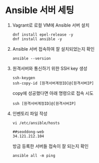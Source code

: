 # Ansible 서버 세팅

1. Vagrant로 로컬 VM에 Ansible 서버 설치
    ```shell
    dnf install epel-release -y
    dnf install ansible -y
    ```

2. Ansible 서버 접속하여 잘 설치되었는지 확인
    ```shell
    ansible --version
    ```

3. 원격서버와 통신하기 위한 SSH key 생성
   ```shell
   ssh-keygen
   ssh-copy-id [원격서버계정ID]@[원격서버IP]
   ```
   
   copy에 성공했다면 아래 명령으로 접속 시도
   ```shell
   ssh [원격서버계정ID]@[원격서버IP]
   ```

4. 인벤토리 파일 작성
   ```shell
   vi /etc/ansible/hosts

   ##seoddong-web
   34.121.212.104
   ```

   방금 등록한 서버들 접속이 잘 되는지 확인
   ```shell
   ansible all -m ping
   ```
